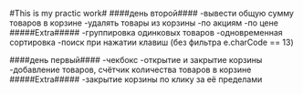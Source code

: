#This is my practic work#
####день второй####
-вывести общую сумму товаров в корзине
-удалять товары из корзины
-по акциям
-по цене
#####Extra#####
-группировка одинковых товаров
-одновременная сортировка
-поиск при нажатии клавиш (без фильтра e.charCode == 13)

####день первый####
-чекбокс
-открытие и закрытие корзины
-добавление товаров, счётчик количества товаров в корзине
#####Extra#####
-закрытие корзины по клику за её пределами
